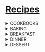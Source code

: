 # [Recipes](https://benklassen77.github.io)

<div class="something" markdown="1">
<details><summary>COOKBOOKS</summary>
<p>
<ul>
<li><a href="https://benklassen77.github.io/documents/fun/cooking/mennonitecommunitycookbook.pdf">Mennonite Cookbook</a></li>
<li><a href="https://benklassen77.github.io/documents/fun/cooking/moosewoodcookbook.pdf">Moosewood Cookbook</a></li>
<li><a href="dinner/mealprep.pdf">Mom's Meal Prep</a></li>
</ul>
</p>
</details>
</div>

<div class="something" markdown="1">
<details><summary>BAKING</summary>
<p>
<ul>
<li><a href="baking/bananachipmuffin.pdf">Banana Chocolate Chip Muffin</a></li>
<li><a href="baking/cinnamonbun.pdf">Cinnamon Bun</a></li>
<li><a href="baking/basicroll.pdf">Roll</a></li>
</ul>
</p>
</details>
</div>

<div class="something" markdown="1">
<details><summary>BREAKFAST</summary>
<p>
<ul>
<li><a href="breakfast/eggsbenedict.pdf">Eggs Benedict</a></li>
</ul>
</p>
</details>
</div>

<div class="something" markdown="1">
<details><summary>DINNER</summary>
<p>
<ul>
<li><a href="dinner/beetborscht.pdf">Beet Borscht</a></li>
<li><a href="dinner/chickenparmesan.pdf">Chicken Parmesan</a></li>
<li><a href="dinner/hermburg.pdf">HermBurgs</a></li>
<li><a href="dinner/mashedpotatoes.pdf">Mashed Potatoes</a></li>
<li><a href="dinner/mexicansoup.pdf">Mexican Soup</a></li>
<li><a href="dinner/tacobeef.pdf">Taco Beef</a></li>
<li><a href="dinner/tomatosoup.pdf">Tomato Soup</a></li>
</ul>
</p>
</details>
</div>

<div class="something" markdown="1">
<details><summary>DESSERT</summary>
<p>
<ul>
<li><a href="dessert/applesaucecookie.pdf">Applesauce Cookie</a></li>
<li><a href="dessert/chocolatecake.pdf">Chocolate Cake</a></li>
<li><a href="dessert/chocolatechipcookie.pdf">Chocolate Chip Cookies</a></li>
<li><a href="dessert/chocolateglaze.pdf">Chocolate Glaze</a></li>
<li><a href="dessert/hotchocolate.pdf">Hot Chocolate</a></li>
<li><a href="dessert/pavlova.pdf">Pavlova</a></li>
<li><a href="dessert/pumpkinroll.pdf">Pumpkin Roll</a></li>
<li><a href="dessert/shortbread.pdf">Shortbread</a></li>
</ul>
</p>
</details>
</div>
